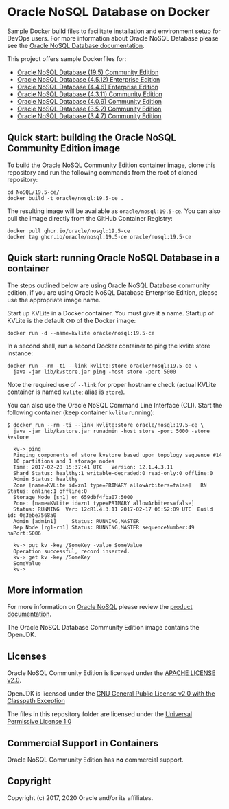 # Oracle NoSQL Database on Docker

Sample Docker build files to facilitate installation and environment setup for
DevOps users. For more information about Oracle NoSQL Database please see the
[Oracle NoSQL Database documentation](https://docs.oracle.com/en/database/other-databases/nosql-database/index.html).

This project offers sample Dockerfiles for:

* [Oracle NoSQL Database (19.5) Community Edition](19.5/Dockerfile)
* [Oracle NoSQL Database (4.5.12) Enterprise Edition](4.5.12/Dockerfile)
* [Oracle NoSQL Database (4.4.6) Enterprise Edition](4.4.6/Dockerfile)
* [Oracle NoSQL Database (4.3.11) Community Edition](4.3.11/Dockerfile)
* [Oracle NoSQL Database (4.0.9) Community Edition](4.0.9/Dockerfile)
* [Oracle NoSQL Database (3.5.2) Community Edition](3.5.2/Dockerfile)
* [Oracle NoSQL Database (3.4.7) Community Edition](3.4.7/Dockerfile)

## Quick start: building the Oracle NoSQL Community Edition image

To build the Oracle NoSQL Community Edition container image, clone this
repository and run the following commands from the root of cloned repository:

```shell
cd NoSQL/19.5-ce/
docker build -t oracle/nosql:19.5-ce .
```

The resulting image will be available as `oracle/nosql:19.5-ce`. You can also
pull the image directly from the GitHub Container Registry:

```shell
docker pull ghcr.io/oracle/nosql:19.5-ce
docker tag ghcr.io/oracle/nosql:19.5-ce oracle/nosql:19.5-ce
```

## Quick start: running Oracle NoSQL Database in a container

The steps outlined below are using Oracle NoSQL Database community edition, if
you are using Oracle NoSQL Database Enterprise Edition, please use the
appropriate image name.

Start up KVLite in a Docker container. You must give it a name. Startup of
KVLite is the default `CMD` of the Docker image:

```shell
docker run -d --name=kvlite oracle/nosql:19.5-ce
```

In a second shell, run a second Docker container to ping the kvlite store
instance:

```shell
docker run --rm -ti --link kvlite:store oracle/nosql:19.5-ce \
  java -jar lib/kvstore.jar ping -host store -port 5000
```

Note the required use of `--link` for proper hostname check (actual KVLite
container is named `kvlite`; alias is `store`).

You can also use the Oracle NoSQL Command Line Interface (CLI). Start the
following container (keep container `kvlite` running):

```shell
$ docker run --rm -ti --link kvlite:store oracle/nosql:19.5-ce \
  java -jar lib/kvstore.jar runadmin -host store -port 5000 -store kvstore

  kv-> ping
  Pinging components of store kvstore based upon topology sequence #14
  10 partitions and 1 storage nodes
  Time: 2017-02-28 15:37:41 UTC   Version: 12.1.4.3.11
  Shard Status: healthy:1 writable-degraded:0 read-only:0 offline:0
  Admin Status: healthy
  Zone [name=KVLite id=zn1 type=PRIMARY allowArbiters=false]   RN Status: online:1 offline:0
  Storage Node [sn1] on 659dbf4fba07:5000
  Zone: [name=KVLite id=zn1 type=PRIMARY allowArbiters=false]
  Status: RUNNING  Ver: 12cR1.4.3.11 2017-02-17 06:52:09 UTC  Build id: 0e3ebe7568a0
  Admin [admin1]     Status: RUNNING,MASTER
  Rep Node [rg1-rn1] Status: RUNNING,MASTER sequenceNumber:49 haPort:5006

  kv-> put kv -key /SomeKey -value SomeValue
  Operation successful, record inserted.
  kv-> get kv -key /SomeKey
  SomeValue
  kv->
```

## More information

For more information on [Oracle NoSQL](http://www.oracle.com/technetwork/database/database-technologies/nosqldb/overview/index.html)
please review the [product documentation](http://docs.oracle.com/cd/NOSQL/html/index.html).

The Oracle NoSQL Database Community Edition image contains the OpenJDK.

## Licenses

Oracle NoSQL Community Edition is licensed under the [APACHE LICENSE v2.0](https://docs.oracle.com/cd/NOSQL/html/driver_table_c/doc/LICENSE.txt).

OpenJDK is licensed under the [GNU General Public License v2.0 with the Classpath Exception](http://openjdk.java.net/legal/gplv2+ce.html)

The files in this repository folder are licensed under the [Universal Permissive License 1.0](/LICENSE.txt)

## Commercial Support in Containers

Oracle NoSQL Community Edition has **no** commercial support.

## Copyright

Copyright (c) 2017, 2020 Oracle and/or its affiliates.
